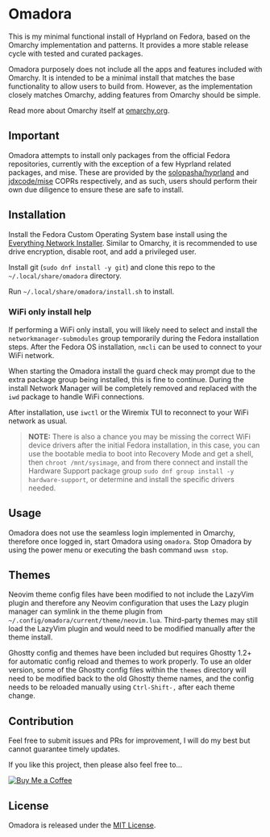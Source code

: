 # Omadora

This is my minimal functional install of Hyprland on Fedora, based on the Omarchy implementation and patterns.
It provides a more stable release cycle with tested and curated packages.

Omadora purposely does not include all the apps and features included with Omarchy.
It is intended to be a minimal install that matches the base functionality to allow users to build from.
However, as the implementation closely matches Omarchy, adding features from Omarchy should be simple.

Read more about Omarchy itself at [omarchy.org](https://omarchy.org).

## Important

Omadora attempts to install only packages from the official Fedora repositories, currently with the exception of a few Hyprland related packages, and mise.
These are provided by the [solopasha/hyprland](https://copr.fedorainfracloud.org/coprs/solopasha/hyprland/) and [jdxcode/mise](https://copr.fedorainfracloud.org/coprs/jdxcode/mise/) COPRs respectively, and as such, users should perform their own due diligence to ensure these are safe to install.

## Installation

Install the Fedora Custom Operating System base install using the [Everything Network Installer](https://alt.fedoraproject.org/).
Similar to Omarchy, it is recommended to use drive encryption, disable root, and add a privileged user.

Install git (`sudo dnf install -y git`) and clone this repo to the `~/.local/share/omadora` directory.

Run `~/.local/share/omadora/install.sh` to install.

### WiFi only install help

If performing a WiFi only install, you will likely need to select and install the `networkmanager-submodules` group temporarily during the Fedora installation steps.
After the Fedora OS installation, `nmcli` can be used to connect to your WiFi network.

When starting the Omadora install the guard check may prompt due to the extra package group being installed, this is fine to continue.
During the install Network Manager will be completely removed and replaced with the `iwd` package to handle WiFi connections.

After installation, use `iwctl` or the Wiremix TUI to reconnect to your WiFi network as usual.

> **NOTE:** There is also a chance you may be missing the correct WiFi device drivers after the initial Fedora installation, in this case, you can use the bootable media to boot into Recovery Mode and get a shell, then `chroot /mnt/sysimage`, and from there connect and install the Hardware Support package group  `sudo dnf group install -y hardware-support`, or determine and install the specific drivers needed.

## Usage

Omadora does not use the seamless login implemented in Omarchy, therefore once logged in, start Omadora using `omadora`.
Stop Omadora by using the power menu or executing the bash command `uwsm stop`.

## Themes

Neovim theme config files have been modified to not include the LazyVim plugin and therefore any Neovim configuration that uses the Lazy plugin manager can symlink in the theme plugin from `~/.config/omadora/current/theme/neovim.lua`.
Third-party themes may still load the LazyVim plugin and would need to be modified manually after the theme install.

Ghostty config and themes have been included but requires Ghostty 1.2+ for automatic config reload and themes to work properly.
To use an older version, some of the Ghostty config files within the `themes` directory will need to be modified back to the old Ghostty theme names, and the config needs to be reloaded manually using `Ctrl-Shift-,` after each theme change.

## Contribution

Feel free to submit issues and PRs for improvement, I will do my best but cannot guarantee timely updates.

If you like this project, then please also feel free to...

[![Buy Me a Coffee](https://cdn.buymeacoffee.com/buttons/v2/default-yellow.png)](https://www.buymeacoffee.com/elpritchos)

## License

Omadora is released under the [MIT License](https://opensource.org/licenses/MIT).
